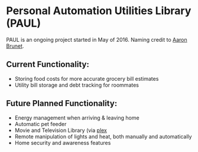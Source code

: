 # Personal Automation Utilities Library (PAUL)
PAUL is an ongoing project started in May of 2016. Naming credit to [Aaron Brunet]("github.com/awbrunet").

## Current Functionality:

- Storing food costs for more accurate grocery bill estimates
- Utility bill storage and debt tracking for roommates

## Future Planned Functionality:

- Energy management when arriving & leaving home
- Automatic pet feeder
- Movie and Television Library (via [plex]("plex.tv")
- Remote manipulation of lights and heat, both manually and automatically
- Home security and awareness features